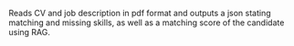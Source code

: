 Reads CV and job description in pdf format and outputs a json stating matching and missing skills, as well as a matching score of the candidate using RAG.
